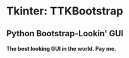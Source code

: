 # Tkinter: TTKBootstrap

## Python Bootstrap-Lookin' GUI

#### The best looking GUI in the world. Pay me. 